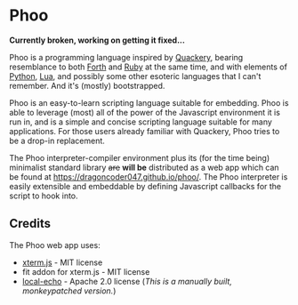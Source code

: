 # Phoo

<!-- cSpell:ignore phoo -->

**Currently broken, working on getting it fixed...**

Phoo is a programming language inspired by [Quackery][], bearing resemblance to both [Forth][] and [Ruby][] at the same time, and with elements of [Python][], [Lua][], and possibly some other esoteric languages that I can't remember. And it's (mostly) bootstrapped.

Phoo is an easy-to-learn scripting language suitable for embedding. Phoo is able to leverage (most) all of the power of the Javascript environment it is run in, and is a simple and concise scripting language suitable for many applications. For those users already familiar with Quackery, Phoo tries to be a drop-in replacement.

The Phoo interpreter-compiler environment plus its (for the time being) minimalist standard library ~~are~~ **will be** distributed as a web app which can be found at <https://dragoncoder047.github.io/phoo/>. The Phoo interpreter is easily extensible and embeddable by defining Javascript callbacks for the script to hook into.

[Quackery]: https://github.com/GordonCharlton/Quackery
[Forth]: https://www.forth.com/forth/
[Ruby]: https://www.ruby-lang.org/en/
[Python]: https://www.python.org
[Lua]: https://www.lua.org/

## Credits

The Phoo web app uses:

* [xterm.js](https://xtermjs.org) - MIT license
* fit addon for xterm.js - MIT license
* [local-echo](https://github.com/wavesoft/local-echo) - Apache 2.0 license (*This is a manually built, monkeypatched version.*)
